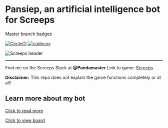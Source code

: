 
# Pansiep, an artificial intelligence bot for Screeps

Master branch badges

[![CircleCI](https://circleci.com/gh/pieterbrandsen/Pansiep.svg?style=svg)](https://circleci.com/gh/pieterbrandsen/Pansiep)
[![codecov](https://codecov.io/gh/pieterbrandsen/Pansiep/branch/master/graph/badge.svg?token=N8HZ9YUDTL)](https://codecov.io/gh/pieterbrandsen/Pansiep)

![Screeps header](https://cdn.akamai.steamstatic.com/steam/apps/464350/header.jpg)

---
Find me on the Screeps Slack at **@Pandamaster**
Link to game: [Screeps](https://screeps.com)

**Disclaimer:** This repo does not explain the game functions completely or at all!

## Learn more about my bot

[Click to read more](https://Pansiep.readthedocs.io/)

[Click to view board](https://app.gitkraken.com/glo/board/YB7eUM0RFgBXNrw-)
